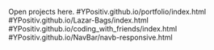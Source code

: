Open projects here.
#YPositiv.github.io/portfolio/index.html
#YPositiv.github.io/Lazar-Bags/index.html
#YPositiv.github.io/coding_with_friends/index.html
#YPositiv.github.io/NavBar/navb-responsive.html
